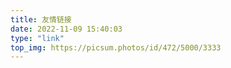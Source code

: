 ```yaml
---
title: 友情链接
date: 2022-11-09 15:40:03
type: "link"
top_img: https://picsum.photos/id/472/5000/3333
---
```


